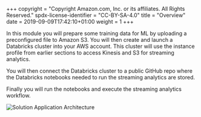 +++
copyright = "Copyright Amazon.com, Inc. or its affiliates. All Rights Reserved."
spdx-license-identifier = "CC-BY-SA-4.0"
title = "Overview"
date = 2019-09-09T17:42:10+01:00
weight = 1
+++

In this module you will prepare some training data for ML by uploading a preconfigured file to Amazon S3. You will then create and launch a Databricks cluster into your AWS account. This cluster will use the instance profile from earlier sections to access Kinesis and S3 for streaming analytics.

You will then connect the Databricks cluster to a public GitHub repo where the Databricks notebooks needed to run the streaming analytics are stored.

Finally you will run the notebooks and execute the streaming analytics workflow.

![Solution Application Architecture](/images/complete-architecture.png)

